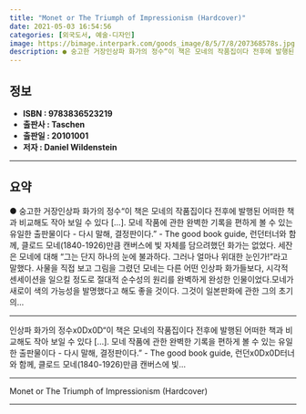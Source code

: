 ```yaml
---
title: "Monet or The Triumph of Impressionism (Hardcover)"
date: 2021-05-03 16:54:56
categories: [외국도서, 예술-디자인]
image: https://bimage.interpark.com/goods_image/8/5/7/8/207368578s.jpg
description: ● 숭고한 거장인상파 화가의 정수“이 책은 모네의 작품집이다 전후에 발행된 어떠한 책과 비교해도 작아 보일 수 있다 [...]. 모네 작품에 관한 완벽한 기록을 편하게 볼 수 있는 유일한 출판물이다 - 다시 말해, 결정판이다.” - The good book guide, 런던터너와 함께
---
```


## **정보**

- **ISBN : 9783836523219**
- **출판사 : Taschen**
- **출판일 : 20101001**
- **저자 : Daniel Wildenstein**

------



## **요약**

●  숭고한 거장인상파 화가의 정수“이 책은 모네의 작품집이다 전후에 발행된 어떠한 책과 비교해도 작아 보일 수 있다 [...]. 모네 작품에 관한 완벽한 기록을 편하게 볼 수 있는 유일한 출판물이다 - 다시 말해, 결정판이다.” - The good book guide, 런던터너와 함께, 클로드 모네(1840-1926)만큼 캔버스에 빛 자체를 담으려했던 화가는 없었다.  세잔은 모네에 대해 “그는 단지 하나의 눈에 불과하다. 그러나 얼마나 위대한 눈인가!”라고 말했다. 사물을 직접 보고 그림을 그렸던 모네는 다른 어떤 인상파 화가들보다, 시각적 센세이션을 일으킬 정도로 절대적 순수성의 원리를 완벽하게 완성한 인물이었다.모네가 새로이 색의 가능성을 발명했다고 해도 좋을 것이다. 그것이 일본판화에 관한 그의 초기의...

------

인상파 화가의 정수x0Dx0D“이 책은 모네의 작품집이다 전후에 발행된 어떠한 책과 비교해도 작아 보일 수 있다 [...]. 모네 작품에 관한 완벽한 기록을 편하게 볼 수 있는 유일한 출판물이다 - 다시 말해, 결정판이다.” - The good book guide, 런던x0Dx0D터너와 함께, 클로드 모네(1840-1926)만큼 캔버스에 빛... 

------


Monet or The Triumph of Impressionism (Hardcover) 

------


